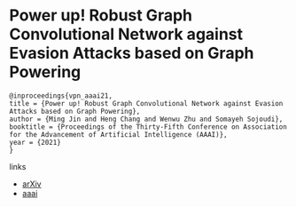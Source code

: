 # Power up! Robust Graph Convolutional Network against Evasion Attacks based on Graph Powering

```
@inproceedings{vpn_aaai21,
title = {Power up! Robust Graph Convolutional Network against Evasion Attacks based on Graph Powering},
author = {Ming Jin and Heng Chang and Wenwu Zhu and Somayeh Sojoudi},
booktitle = {Proceedings of the Thirty-Fifth Conference on Association for the Advancement of Artificial Intelligence (AAAI)},
year = {2021}
}
```

links
- [arXiv](https://arxiv.org/abs/1905.10029)
- [aaai](https://www.aaai.org/AAAI21Papers/AAAI-9870.JinM.pdf)
